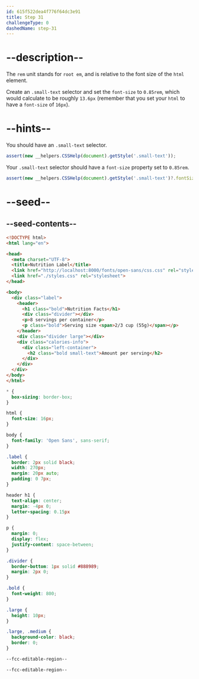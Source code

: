 ```yaml
---
id: 615f522dea4f776f64dc3e91
title: Step 31
challengeType: 0
dashedName: step-31
---
```


# --description--

The `rem` unit stands for `root em`, and is relative to the font size of the `html` element.

Create an `.small-text` selector and set the `font-size` to `0.85rem`, which would calculate to be roughly `13.6px` (remember that you set your `html` to have a `font-size` of `16px`).

# --hints--

You should have an `.small-text` selector.

```js
assert(new __helpers.CSSHelp(document).getStyle('.small-text'));
```

Your `.small-text` selector should have a `font-size` property set to `0.85rem`.

```js
assert(new __helpers.CSSHelp(document).getStyle('.small-text')?.fontSize === '0.85rem');
```

# --seed--

## --seed-contents--

```html
<!DOCTYPE html>
<html lang="en">

<head>
  <meta charset="UTF-8">
  <title>Nutrition Label</title>
  <link href="http://localhost:8000/fonts/open-sans/css.css" rel="stylesheet">
  <link href="./styles.css" rel="stylesheet">
</head>

<body>
  <div class="label">
    <header>
      <h1 class="bold">Nutrition Facts</h1>
      <div class="divider"></div>
      <p>8 servings per container</p>
      <p class="bold">Serving size <span>2/3 cup (55g)</span></p>
    </header>
    <div class="divider large"></div>
    <div class="calories-info">
      <div class="left-container">
        <h2 class="bold small-text">Amount per serving</h2>
      </div>
    </div>
  </div>
</body>
</html>
```

```css
* {
  box-sizing: border-box;
}

html {
  font-size: 16px;
}

body {
  font-family: 'Open Sans', sans-serif;
}

.label {
  border: 2px solid black;
  width: 270px;
  margin: 20px auto;
  padding: 0 7px;
}

header h1 {
  text-align: center;
  margin: -4px 0;
  letter-spacing: 0.15px
}

p {
  margin: 0;
  display: flex;
  justify-content: space-between;
}

.divider {
  border-bottom: 1px solid #888989;
  margin: 2px 0;
}

.bold {
  font-weight: 800;
}

.large {
  height: 10px;
}

.large, .medium {
  background-color: black;
  border: 0;
}

--fcc-editable-region--

--fcc-editable-region--
```
